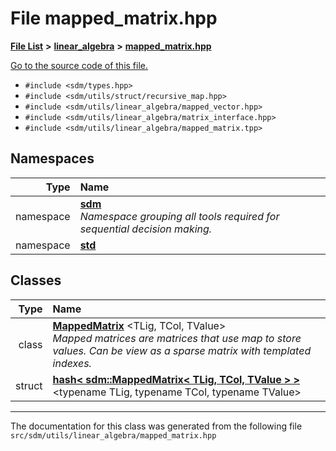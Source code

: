 
# File mapped\_matrix.hpp

<link rel="stylesheet" href="https://cdnjs.cloudflare.com/ajax/libs/KaTeX/0.5.1/katex.min.css">
<link rel="stylesheet" href="https://cdn.jsdelivr.net/github-markdown-css/2.2.1/github-markdown.css"/>



[**File List**](files.md) **>** [**linear\_algebra**](dir_f6794c324212297d566732725cbf26ea.md) **>** [**mapped\_matrix.hpp**](mapped__matrix_8hpp.md)

[Go to the source code of this file.](mapped__matrix_8hpp_source.md)



* `#include <sdm/types.hpp>`
* `#include <sdm/utils/struct/recursive_map.hpp>`
* `#include <sdm/utils/linear_algebra/mapped_vector.hpp>`
* `#include <sdm/utils/linear_algebra/matrix_interface.hpp>`
* `#include <sdm/utils/linear_algebra/mapped_matrix.tpp>`









## Namespaces

| Type | Name |
| ---: | :--- |
| namespace | [**sdm**](namespacesdm.md) <br>_Namespace grouping all tools required for sequential decision making._  |
| namespace | [**std**](namespacestd.md) <br> |

## Classes

| Type | Name |
| ---: | :--- |
| class | [**MappedMatrix**](classsdm_1_1MappedMatrix.md) &lt;TLig, TCol, TValue&gt;<br>_Mapped matrices are matrices that use map to store values. Can be view as a sparse matrix with templated indexes._  |
| struct | [**hash&lt; sdm::MappedMatrix&lt; TLig, TCol, TValue &gt; &gt;**](structstd_1_1hash_3_01sdm_1_1MappedMatrix_3_01TLig_00_01TCol_00_01TValue_01_4_01_4.md) &lt;typename TLig, typename TCol, typename TValue&gt;<br> |














------------------------------
The documentation for this class was generated from the following file `src/sdm/utils/linear_algebra/mapped_matrix.hpp`